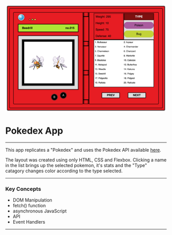 ![alt text](https://github.com/jlapegna/js-pokedex-api/blob/master/img/pokedexpreview.png?raw=true)

<h1>Pokedex App</h1>
<hr>

This app replicates a "Pokedex" and uses the Pokedex API available <a href="https://pokeapi.co/">here</a>.

The layout was created using only HTML, CSS and Flexbox. Clicking a name in the list brings up the selected pokemon, it's stats and the "Type" catagory changes color according to the type selected.
<hr>

<h3>Key Concepts</h3>
<ul>
  <li>DOM Manipulation</li>
  <li>fetch() function</li>
  <li>asynchronous JavaScript</li>
  <li>API</li>
  <li>Event Handlers</li>
</ul>
<hr>
